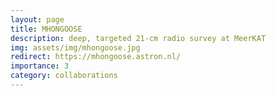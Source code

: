 ```yaml
---
layout: page
title: MHONGOOSE
description: deep, targeted 21-cm radio survey at MeerKAT
img: assets/img/mhongoose.jpg
redirect: https://mhongoose.astron.nl/
importance: 3
category: collaborations
---
```

